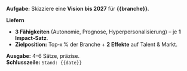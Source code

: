 <!-- File: prompts/vision_de.md -->
**Aufgabe:** Skizziere eine **Vision bis 2027** für **{{branche}}**.

**Liefern**
- **3 Fähigkeiten** (Autonomie, Prognose, Hyperpersonalisierung) – je **1 Impact‑Satz**.
- **Zielposition:** Top‑x % der Branche + **2 Effekte** auf Talent & Markt.

**Ausgabe:** 4–6 Sätze, präzise.  
**Schlusszeile:** `Stand: {{date}}`
